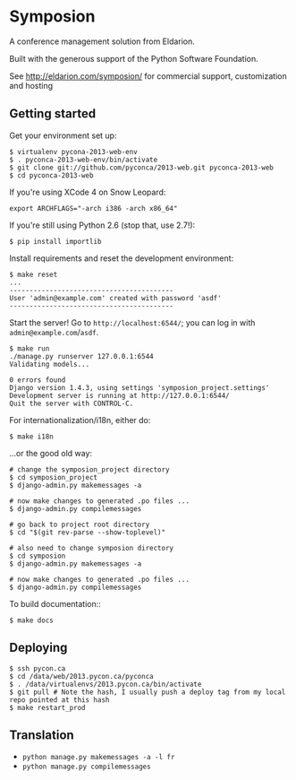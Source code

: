 # Symposion

A conference management solution from Eldarion.

Built with the generous support of the Python Software Foundation.

See http://eldarion.com/symposion/ for commercial support, customization and hosting

## Getting started

Get your environment set up:

    $ virtualenv pycona-2013-web-env
    $ . pyconca-2013-web-env/bin/activate
    $ git clone git://github.com/pyconca/2013-web.git pyconca-2013-web
    $ cd pyconca-2013-web

If you're using XCode 4 on Snow Leopard:

    export ARCHFLAGS="-arch i386 -arch x86_64"

If you're still using Python 2.6 (stop that, use 2.7!):

    $ pip install importlib

Install requirements and reset the development environment:

    $ make reset
    ...
    -----------------------------------------
    User 'admin@example.com' created with password 'asdf'
    -----------------------------------------

Start the server! Go to `http://localhost:6544/`; you can log in with
`admin@example.com`/`asdf`.

    $ make run
    ./manage.py runserver 127.0.0.1:6544
    Validating models...

    0 errors found
    Django version 1.4.3, using settings 'symposion_project.settings'
    Development server is running at http://127.0.0.1:6544/
    Quit the server with CONTROL-C.

For internationalization/i18n, either do:

    $ make i18n

...or the good old way:

    # change the symposion_project directory
    $ cd symposion_project
    $ django-admin.py makemessages -a

    # now make changes to generated .po files ...
    $ django-admin.py compilemessages

    # go back to project root directory
    $ cd "$(git rev-parse --show-toplevel)"

    # also need to change symposion directory
    $ cd symposion
    $ django-admin.py makemessages -a

    # now make changes to generated .po files ...
    $ django-admin.py compilemessages

To build documentation::

    $ make docs

## Deploying

    $ ssh pycon.ca
    $ cd /data/web/2013.pycon.ca/pyconca
    $ . /data/virtualenvs/2013.pycon.ca/bin/activate
    $ git pull # Note the hash, I usually push a deploy tag from my local repo pointed at this hash
    $ make restart_prod

## Translation

- `python manage.py makemessages -a -l fr`
- `python manage.py compilemessages`
